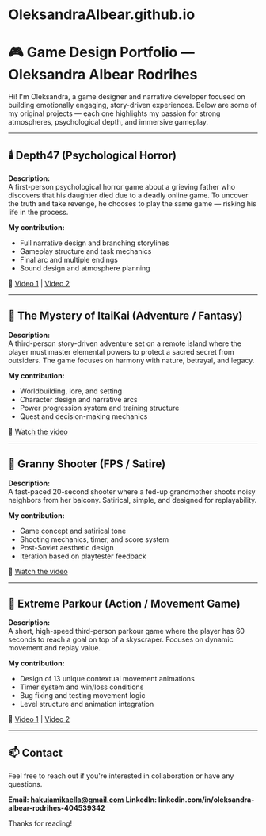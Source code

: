 # OleksandraAlbear.github.io
# 🎮 Game Design Portfolio — Oleksandra Albear Rodrihes

Hi! I'm Oleksandra, a game designer and narrative developer focused on building emotionally engaging, story-driven experiences. Below are some of my original projects — each one highlights my passion for strong atmospheres, psychological depth, and immersive gameplay.

---

## 🕯️ Depth47 (Psychological Horror)

**Description:**  
A first-person psychological horror game about a grieving father who discovers that his daughter died due to a deadly online game. To uncover the truth and take revenge, he chooses to play the same game — risking his life in the process.

**My contribution:**  
- Full narrative design and branching storylines  
- Gameplay structure and task mechanics  
- Final arc and multiple endings  
- Sound design and atmosphere planning

🎥 [Video 1](https://youtu.be/QwJWJHFuXx0) | [Video 2](https://youtu.be/SEVZyiOZFfo)

---

## 🌿 The Mystery of ItaiKai (Adventure / Fantasy)

**Description:**  
A third-person story-driven adventure set on a remote island where the player must master elemental powers to protect a sacred secret from outsiders. The game focuses on harmony with nature, betrayal, and legacy.

**My contribution:**  
- Worldbuilding, lore, and setting  
- Character design and narrative arcs  
- Power progression system and training structure  
- Quest and decision-making mechanics

🎥 [Watch the video](https://youtu.be/wjwIQEwsyAQ)

---

## 🧓 Granny Shooter (FPS / Satire)

**Description:**  
A fast-paced 20-second shooter where a fed-up grandmother shoots noisy neighbors from her balcony. Satirical, simple, and designed for replayability.

**My contribution:**  
- Game concept and satirical tone  
- Shooting mechanics, timer, and score system  
- Post-Soviet aesthetic design  
- Iteration based on playtester feedback

🎥 [Watch the video](https://youtu.be/p9CWE-se3JQ)

---

## 🏃 Extreme Parkour (Action / Movement Game)

**Description:**  
A short, high-speed third-person parkour game where the player has 60 seconds to reach a goal on top of a skyscraper. Focuses on dynamic movement and replay value.

**My contribution:**  
- Design of 13 unique contextual movement animations  
- Timer system and win/loss conditions  
- Bug fixing and testing movement logic  
- Level structure and animation integration

🎥 [Video 1](https://youtu.be/YEnxnDtmSzc) | [Video 2](https://youtu.be/p9CWE-se3JQ)

---

## 📫 Contact

Feel free to reach out if you're interested in collaboration or have any questions.

**Email: hakuiamikaella@gmail.com** 
**LinkedIn: linkedin.com/in/oleksandra-albear-rodrihes-404539342** 

Thanks for reading!




